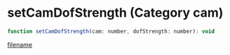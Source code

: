 # setCamDofStrength (Category cam)

```js
function setCamDofStrength(cam: number, dofStrength: number): void
```

[filename](setCamDofStrength_m.md ':include')